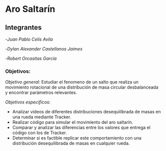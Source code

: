 # Aro Saltarín
## Integrantes
-*Juan Pablo Celis Avila*

-*Dylan Alexander Castellanos Jaimes*  

-*Robert Orcasitas García*

### Objetivos:

*Objetivo general:* Estudiar el fenomeno de un salto que realiza un movimiento rotacional de una distribución de masa circular desbalanceada y encontrar parámetros relevantes.

*Objetivos específicos:* 
- Analizar vídeos de diferentes distribuciones desequilibrada de masas en una rueda mediante Tracker.
- Realizar código para simular el movimiento del aro saltarín.
- Comparar y analizar las diferencias entre los valores que entrega el código con los de Tracker.
- Determinar si es factible replicar este comportamiento con una distribución desequilibrada de masas en cualquier rueda.
